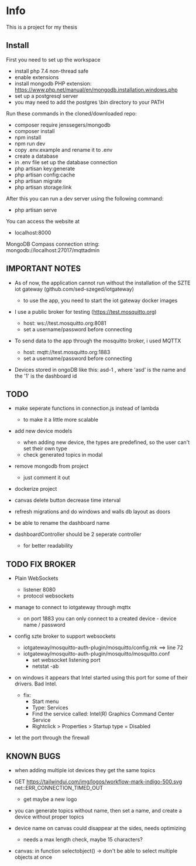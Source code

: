 # Info

This is a project for my thesis

## Install

First you need to set up the workspace
* install php 7.4 non-thread safe
* enable extensions
* install mongodb PHP extension: https://www.php.net/manual/en/mongodb.installation.windows.php
* set up a postgresql server
* you may need to add the postgres \bin directory to your PATH

Run these commands in the cloned/downloaded repo:
* composer require jenssegers/mongodb
* composer install
* npm install
* npm run dev
* copy .env.example and rename it to .env
* create a database
* in .env file set up the database connection
* php artisan key:generate
* php artisan config:cache
* php artisan migrate
* php artisan storage:link

After this you can run a dev server using the following command:
* php artisan serve

You can access the website at
* localhost:8000

MongoDB Compass connection string: mongodb://localhost:27017/mqttadmin

## IMPORTANT NOTES

* As of now, the application cannot run without the installation of the SZTE iot gateway (github.com/sed-szeged/iotgateway)	
	- to use the app, you need to start the iot gateway docker images

* I use a public broker for testing (https://test.mosquitto.org)
	- host: ws://test.mosquitto.org:8081
	- set a username/password before connecting

* To send data to the app through the mosquitto broker, i used MQTTX
	- host: mqtt://test.mosquitto.org:1883
	- set a username/password before connecting

* Devices stored in ongoDB like this: asd-1 , where 'asd' is the name and the '1' is the dashboard id


## TODO

* make seperate functions in connection.js instead of lambda
	- to make it a little more scalable

* add new device models
	- when adding new device, the types are predefined, so the user can't set their own type
	- check generated topics in modal

* remove mongodb from project
	- just comment it out

* dockerize project

* canvas delete button decrease time interval

* refresh migrations and do windows and walls db layout as doors

* be able to rename the dashboard name

* dashboardController should be 2 seperate controller
	- for better readability


## TODO FIX BROKER

* Plain WebSockets
	- listener 8080
	- protocol websockets

* manage to connect to iotgateway through mqttx
	- on port 1883 you can only connect to a created device - device name / password

* config szte broker to support websockets
	- iotgateway/mosquitto-auth-plugin/mosquitto/config.mk  ==>  line 72
	- iotgateway/mosquitto-auth-plugin/mosquitto/mosquitto.conf
		- set websocket listening port
		- netstat -ab

* on windows it appears that Intel started using this port for some of their drivers. Bad Intel.
	- fix:
		- Start menu
		- Type: Services
		- Find the service called: Intel(R) Graphics Command Center Service
		- Rightclick > Properties > Startup type = Disabled

* let the port through the firewall


## KNOWN BUGS

* when adding multiple iot devices they get the same topics

* GET https://tailwindui.com/img/logos/workflow-mark-indigo-500.svg net::ERR_CONNECTION_TIMED_OUT
	- get maybe a new logo

* you can generate topics without name, then set a name, and create a device without proper topics

* device name on canvas could disappear at the sides, needs optimizing
	- needs a max length check, maybe 15 characters?

* canvas: in function selectobject() -> don't be able to select multiple objects at once
